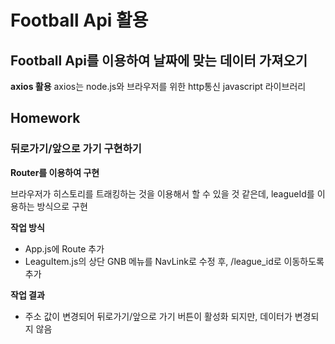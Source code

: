 # Football Api 활용

## Football Api를 이용하여 날짜에 맞는 데이터 가져오기

**axios 활용**
axios는 node.js와 브라우저를 위한 http통신 javascript 라이브러리

## Homework

### 뒤로가기/앞으로 가기 구현하기

**Router를 이용하여 구현**

브라우저가 히스토리를 트래킹하는 것을 이용해서 할 수 있을 것 같은데, leagueId를 이용하는 방식으로 구현

**작업 방식**
- App.js에 Route 추가
- LeaguItem.js의 상단 GNB 메뉴를 NavLink로 수정 후, /league_id로 이동하도록 추가

**작업 결과**
- 주소 값이 변경되어 뒤로가기/앞으로 가기 버튼이 활성화 되지만, 데이터가 변경되지 않음
